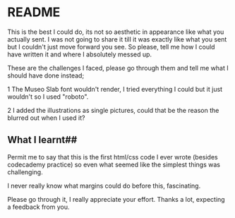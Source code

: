 # README #


This is the best I could do, its not so aesthetic in appearance like what you actually sent. I was not going to share it till it was exactly like what you
sent but I couldn't just move forward you see. So please, tell me how I could have written it and where I absolutely messed up.

These are the challenges I faced,
please go through them and tell me what I should have done instead;

1	The Museo Slab font wouldn't render, I tried everything I could but it just wouldn't so I used "roboto".

2	I added the illustrations as single pictures, could that be the reason the blurred out when I used it?

## What I learnt##
Permit me to say that this is the first html/css code I ever wrote (besides codecademy practice) so even what seemed like the simplest things was challenging.

I never really know what margins could do before this, fascinating. 

Please go through it, I really appreciate your effort. Thanks a lot, expecting a feedback from you.
